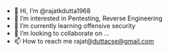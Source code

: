 - 👋 Hi, I’m @rajatkdutta1968
- 👀 I’m interested in Pentesting, Reverse Engineering
- 🌱 I’m currently learning offensive security  
- 💞️ I’m looking to collaborate on ...
- 📫 How to reach me rajat@duttacse@gmail.com

<!---
rajatkdutta1968/rajatkdutta1968 is a ✨ special ✨ repository because its `README.md` (this file) appears on your GitHub profile.
You can click the Preview link to take a look at your changes.
--->
